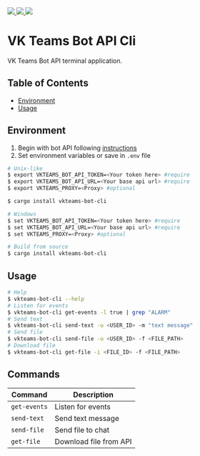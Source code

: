<div>
<a href="https://docs.rs/vkteams-bot-cli/latest/vkteams_bot_cli/">
    <img src="https://img.shields.io/docsrs/vkteams-bot-cli/latest">
</a>
<a href="https://crates.io/crates/vkteams-bot-cli">
    <img src="https://img.shields.io/crates/v/vkteams-bot-cli">
</a>
 <a href="https://github.com/k05h31/vkteams-bot-cli/actions">
    <img src="https://github.com/k05h31/vkteams-bot-cli/workflows/Rust/badge.svg">
</a>
</div>

# VK Teams Bot API Cli

VK Teams Bot API terminal application.

## Table of Contents

- [Environment](#environment)
- [Usage](#usage)

## Environment

1. Begin with bot API following [instructions](https://teams.vk.com/botapi/?lang=en)
2. Set environment variables or save in `.env` file
```bash
# Unix-like
$ export VKTEAMS_BOT_API_TOKEN=<Your token here> #require
$ export VKTEAMS_BOT_API_URL=<Your base api url> #require
$ export VKTEAMS_PROXY=<Proxy> #optional

$ cargo install vkteams-bot-cli

# Windows
$ set VKTEAMS_BOT_API_TOKEN=<Your token here> #require
$ set VKTEAMS_BOT_API_URL=<Your base api url> #require
$ set VKTEAMS_PROXY=<Proxy> #optional

# Build from source
$ cargo install vkteams-bot-cli
```

## Usage

```bash
# Help
$ vkteams-bot-cli --help
# Listen for events
$ vkteams-bot-cli get-events -l true | grep "ALARM"
# Send text
$ vkteams-bot-cli send-text -u <USER_ID> -m "text message"
# Send file
$ vkteams-bot-cli send-file -u <USER_ID> -f <FILE_PATH>
# Download file
$ vkteams-bot-cli get-file -i <FILE_ID> -f <FILE_PATH>
```

## Commands
| Command | Description |
|---------|-------------|
| `get-events` | Listen for events |
| `send-text` | Send text message |
| `send-file` | Send file to chat |
| `get-file`  | Download file from API |